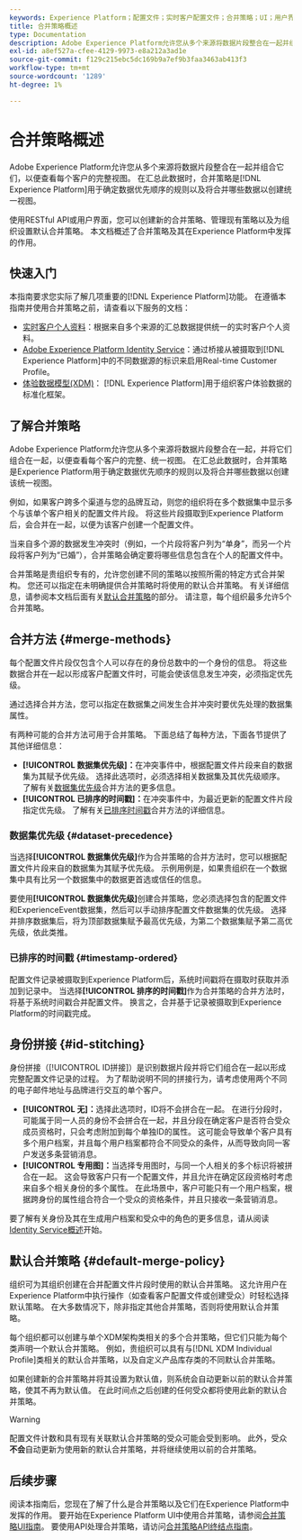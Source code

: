 ```yaml
---
keywords: Experience Platform；配置文件；实时客户配置文件；合并策略；UI；用户界面；已排序时间戳；数据集优先级
title: 合并策略概述
type: Documentation
description: Adobe Experience Platform允许您从多个来源将数据片段整合在一起并组合它们，以便查看各个客户的完整视图。 在汇总此数据时，合并策略是Experience Platform用于确定数据优先顺序的规则以及将合并哪些数据以创建统一视图。
exl-id: a8ef527a-cfee-4129-9973-e8a212a3ad1e
source-git-commit: f129c215ebc5dc169b9a7ef9b3faa3463ab413f3
workflow-type: tm+mt
source-wordcount: '1289'
ht-degree: 1%

---
```


# 合并策略概述

Adobe Experience Platform允许您从多个来源将数据片段整合在一起并组合它们，以便查看每个客户的完整视图。 在汇总此数据时，合并策略是[!DNL Experience Platform]用于确定数据优先顺序的规则以及将合并哪些数据以创建统一视图。

使用RESTful API或用户界面，您可以创建新的合并策略、管理现有策略以及为组织设置默认合并策略。 本文档概述了合并策略及其在Experience Platform中发挥的作用。

## 快速入门

本指南要求您实际了解几项重要的[!DNL Experience Platform]功能。 在遵循本指南并使用合并策略之前，请查看以下服务的文档：

* [实时客户个人资料](../home.md)：根据来自多个来源的汇总数据提供统一的实时客户个人资料。
* [Adobe Experience Platform Identity Service](../../identity-service/home.md)：通过桥接从被摄取到[!DNL Experience Platform]中的不同数据源的标识来启用Real-time Customer Profile。
* [体验数据模型(XDM)](../../xdm/home.md)： [!DNL Experience Platform]用于组织客户体验数据的标准化框架。

## 了解合并策略

Adobe Experience Platform允许您从多个来源将数据片段整合在一起，并将它们组合在一起，以便查看每个客户的完整、统一视图。 在汇总此数据时，合并策略是Experience Platform用于确定数据优先顺序的规则以及将合并哪些数据以创建该统一视图。

例如，如果客户跨多个渠道与您的品牌互动，则您的组织将在多个数据集中显示多个与该单个客户相关的配置文件片段。 将这些片段摄取到Experience Platform后，会合并在一起，以便为该客户创建一个配置文件。

当来自多个源的数据发生冲突时（例如，一个片段将客户列为“单身”，而另一个片段将客户列为“已婚”），合并策略会确定要将哪些信息包含在个人的配置文件中。

合并策略是贵组织专有的，允许您创建不同的策略以按照所需的特定方式合并架构。 您还可以指定在未明确提供合并策略时将使用的默认合并策略。 有关详细信息，请参阅本文档后面有关[默认合并策略](#default-merge-policy)的部分。 请注意，每个组织最多允许5个合并策略。

## 合并方法 {#merge-methods}

每个配置文件片段仅包含个人可以存在的身份总数中的一个身份的信息。 将这些数据合并在一起以形成客户配置文件时，可能会使该信息发生冲突，必须指定优先级。

通过选择合并方法，您可以指定在数据集之间发生合并冲突时要优先处理的数据集属性。

有两种可能的合并方法可用于合并策略。 下面总结了每种方法，下面各节提供了其他详细信息：

* **[!UICONTROL 数据集优先级]：**&#x200B;在冲突事件中，根据配置文件片段来自的数据集为其赋予优先级。 选择此选项时，必须选择相关数据集及其优先级顺序。 了解有关[数据集优先级](#dataset-precedence)合并方法的更多信息。
* **[!UICONTROL 已排序的时间戳]：**&#x200B;在冲突事件中，为最近更新的配置文件片段指定优先级。 了解有关[已排序时间戳](#timestamp-ordered)合并方法的详细信息。

### 数据集优先级 {#dataset-precedence}

当选择&#x200B;**[!UICONTROL 数据集优先级]**&#x200B;作为合并策略的合并方法时，您可以根据配置文件片段来自的数据集为其赋予优先级。 示例用例是，如果贵组织在一个数据集中具有比另一个数据集中的数据更首选或信任的信息。

要使用&#x200B;**[!UICONTROL 数据集优先级]**&#x200B;创建合并策略，您必须选择包含的配置文件和ExperienceEvent数据集，然后可以手动排序配置文件数据集的优先级。 选择并排序数据集后，将为顶部数据集赋予最高优先级，为第二个数据集赋予第二高优先级，依此类推。

### 已排序的时间戳 {#timestamp-ordered}

配置文件记录被摄取到Experience Platform后，系统时间戳将在摄取时获取并添加到记录中。 当选择&#x200B;**[!UICONTROL 排序的时间戳]**&#x200B;作为合并策略的合并方法时，将基于系统时间戳合并配置文件。 换言之，合并基于记录被摄取到Experience Platform的时间戳完成。

## 身份拼接 {#id-stitching}

身份拼接（[!UICONTROL ID拼接]）是识别数据片段并将它们组合在一起以形成完整配置文件记录的过程。 为了帮助说明不同的拼接行为，请考虑使用两个不同的电子邮件地址与品牌进行交互的单个客户。

* **[!UICONTROL 无]：**&#x200B;选择此选项时，ID将不会拼合在一起。 在进行分段时，可能属于同一人员的身份不会拼合在一起，并且分段在确定客户是否符合受众成员资格时，只会考虑附加到每个单独ID的属性。 这可能会导致单个客户具有多个用户档案，并且每个用户档案都符合不同受众的条件，从而导致向同一客户发送多条营销消息。
* **[!UICONTROL 专用图]：**&#x200B;当选择专用图时，与同一个人相关的多个标识将被拼合在一起。 这会导致客户只有一个配置文件，并且允许在确定区段资格时考虑来自多个相关身份的多个属性。 在此场景中，客户可能只有一个用户档案，根据跨身份的属性组合符合一个受众的资格条件，并且只接收一条营销消息。

要了解有关身份及其在生成用户档案和受众中的角色的更多信息，请从阅读[Identity Service概述](../../identity-service/home.md)开始。

## 默认合并策略 {#default-merge-policy}

组织可为其组织创建在合并配置文件片段时使用的默认合并策略。 这允许用户在Experience Platform中执行操作（如查看客户配置文件或创建受众）时轻松选择默认策略。 在大多数情况下，除非指定其他合并策略，否则将使用默认合并策略。

每个组织都可以创建与单个XDM架构类相关的多个合并策略，但它们只能为每个类声明一个默认合并策略。 例如，贵组织可以具有与[!DNL XDM Individual Profile]类相关的默认合并策略，以及自定义产品库存类的不同默认合并策略。

如果创建新的合并策略并将其设置为默认值，则系统会自动更新以前的默认合并策略，使其不再为默认值。 在此时间点之后创建的任何受众都将使用此新的默认合并策略。

>[!WARNING]
>
>配置文件计数和具有现有关联默认合并策略的受众可能会受到影响。 此外，受众&#x200B;**不会**&#x200B;自动更新为使用新的默认合并策略，并将继续使用以前的合并策略。

## 后续步骤

阅读本指南后，您现在了解了什么是合并策略以及它们在Experience Platform中发挥的作用。 要开始在Experience Platform UI中使用合并策略，请参阅[合并策略UI指南](ui-guide.md)。 要使用API处理合并策略，请访问[合并策略API终结点指南](../api/merge-policies.md)。
